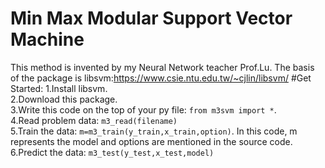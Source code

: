 # Min Max Modular Support Vector Machine
This method is invented by my Neural Network teacher Prof.Lu.
The basis of the package is libsvm:https://www.csie.ntu.edu.tw/~cjlin/libsvm/
#Get Started:
1.Install libsvm.<br/>
2.Download this package.<br/>
3.Write this code on the top of your py file: `from m3svm import *`.
<br/>
4.Read problem data: `m3_read(filename)`
<br/>
5.Train the data: `m=m3_train(y_train,x_train,option)`.
In this code, m represents the model and options are mentioned in the source code.
<br/>
6.Predict the data: `m3_test(y_test,x_test,model)`  

